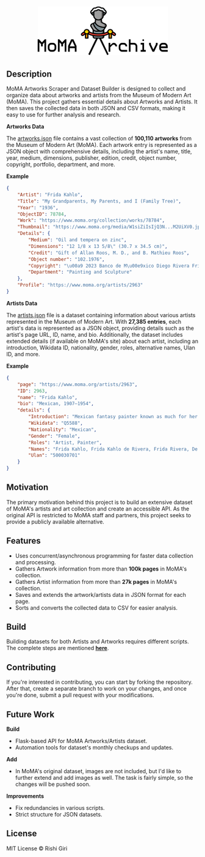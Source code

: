 <h1 align="center"><img src="media/moma.png"></h1>

## Description

MoMA Artworks Scraper and Dataset Builder is designed to collect and organize data about artworks and artists from the Museum of Modern Art (MoMA). This project gathers essential details about Artworks and Artists. It then saves the collected data in both JSON and CSV formats, making it easy to use for further analysis and research.

__Artworks Data__

The [artworks.json](artworks.json) file contains a vast collection of __100,110 artworks__ from the Museum of Modern Art (MoMA). Each artwork entry is represented as a JSON object with comprehensive details, including the artist's name, title, year, medium, dimensions, publisher, edition, credit, object number, copyright, portfolio, department, and more.

__Example__

```JSON
{
    "Artist": "Frida Kahlo",
    "Title": "My Grandparents, My Parents, and I (Family Tree)",
    "Year": "1936",
    "ObjectID": 78784,
    "Work": "https://www.moma.org/collection/works/78784",
    "Thumbnail": "https://www.moma.org/media/W1siZiIsIjQ3N...M2UiXV0.jpg?sha=c411357c15216300",
    "Details": {
        "Medium": "Oil and tempera on zinc",
        "Dimensions": "12 1/8 x 13 5/8\" (30.7 x 34.5 cm)",
        "Credit": "Gift of Allan Roos, M. D., and B. Mathieu Roos",
        "Object number": "102.1976",
        "Copyright": "\u00a9 2023 Banco de M\u00e9xico Diego Rivera Frida Kahlo Museums Trust, Mexico, D.F. / Artists Rights Society (ARS), New York",
        "Department": "Painting and Sculpture"
    },
    "Profile": "https://www.moma.org/artists/2963"
}
 ```

__Artists Data__

The [artists.json](artists.json) file is a dataset containing information about various artists represented in the Museum of Modern Art. With __27,385 entries__, each artist's data is represented as a JSON object, providing details such as the artist's page URL, ID, name, and bio. Additionally, the dataset includes extended details (if available on MoMA's site) about each artist, including an introduction, Wikidata ID, nationality, gender, roles, alternative names, Ulan ID, and more.

__Example__

```JSON
{
    "page": "https://www.moma.org/artists/2963",
    "ID": 2963,
    "name": "Frida Kahlo",
    "bio": "Mexican, 1907–1954",
    "details": {
        "Introduction": "Mexican fantasy painter known as much for her turbulent personal life as her fanciful self-portraits. ... Her work received notoriety in the 1970's, becoming popular with feminist art historians and Latin Americans living in the United States.",
        "Wikidata": "Q5588",
        "Nationality": "Mexican",
        "Gender": "Female",
        "Roles": "Artist, Painter",
        "Names": "Frida Kahlo, Frida Kahlo de Rivera, Frida Rivera, De Rivera Kahlo.. Frida Rivera-Kahlo",
        "Ulan": "500030701"
    }
}

```
## Motivation

The primary motivation behind this project is to build an extensive dataset of MoMA's artists and art collection and create an accessible API. As the original API is restricted to MoMA staff and partners, this project seeks to provide a publicly available alternative.

## Features

- Uses concurrent/asynchronous programming for faster data collection and processing.
- Gathers Artwork information from  more than __100k pages__ in MoMA's collection.
- Gathers Artist information from  more than __27k pages__ in MoMA's collection.
- Saves and extends the artwork/artists data in JSON format for each page.
- Sorts and converts the collected data to CSV for easier analysis.

## Build

Building datasets for both Artists and Artworks requires different scripts. The complete steps are mentioned __[here](docs/workground.md)__.

## Contributing

If you're interested in contributing, you can start by forking the repository. After that, create a separate branch to work on your changes, and once you're done, submit a pull request with your modifications.

## Future Work

__Build__

- Flask-based API for MoMA Artworks/Artists dataset.
- Automation tools for dataset's monthly checkups and updates.

__Add__

- In MoMA's original dataset, images are not included, but I'd like to further extend and add images as well. The task is fairly simple, so the changes will be pushed soon.

__Improvements__

- Fix redundancies in various scripts.
- Strict structure for JSON datasets.

## License

MIT License &copy; Rishi Giri
